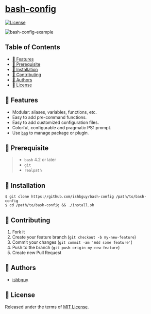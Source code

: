 # [bash-config](https://github.com/ishbguy/bash-config)

[![License][licsvg]][lic]

[licsvg]: https://img.shields.io/badge/license-MIT-green.svg
[lic]: https://github.com/ishbguy/bash-config/blob/master/LICENSE

![bash-config-example](https://github.com/ishbguy/bash-config/blob/master/screenshots/bash-config-example.png)

## Table of Contents

+ [:art: Features](#art-features)
+ [:straight_ruler: Prerequisite](#straight_ruler-prerequisite)
+ [:rocket: Installation](#rocket-installation)
+ [:hibiscus: Contributing](#hibiscus-contributing)
+ [:boy: Authors](#boy-authors)
+ [:scroll: License](#scroll-license)

## :art: Features

+ Modular: aliases, variables, functions, etc.
+ Easy to add pre-command functions.
+ Easy to add customized configuration files.
+ Colorful, configurable and pragmatic PS1 prompt.
+ Use [`bag`](https://github.com/ishbguy/bag) to manage package or plugin.

## :straight_ruler: Prerequisite

> + `bash` 4.2 or later
> + `git`
> + `realpath`

## :rocket: Installation

```
$ git clone https://github.com/ishbguy/bash-config /path/to/bash-config
$ cd /path/to/bash-config && ./install.sh
```

## :hibiscus: Contributing

1. Fork it
2. Create your feature branch (`git checkout -b my-new-feature`)
3. Commit your changes (`git commit -am 'Add some feature'`)
4. Push to the branch (`git push origin my-new-feature`)
5. Create new Pull Request

## :boy: Authors

+ [ishbguy](https://github.com/ishbguy)

## :scroll: License

Released under the terms of [MIT License](https://opensource.org/licenses/MIT).
